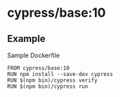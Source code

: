 # cypress/base:10

## Example

Sample Dockerfile

```
FROM cypress/base:10
RUN npm install --save-dev cypress
RUN $(npm bin)/cypress verify
RUN $(npm bin)/cypress run
```
